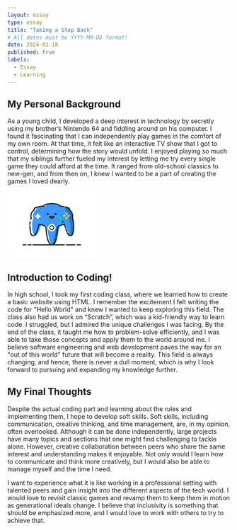 ```yaml
---
layout: essay
type: essay
title: "Taking a Step Back"
# All dates must be YYYY-MM-DD format!
date: 2024-01-18
published: true
labels:
  - Essay
  - Learning
---
```


## My Personal Background
As a young child, I developed a deep interest in technology by secretly using my brother’s Nintendo 64 and fiddling around on his computer. I found it fascinating that I can independently play games in the comfort of my own room. At that time, it felt like an interactive TV show that I got to control, determining how the story would unfold. I enjoyed playing so much that my siblings further fueled my interest by letting me try every single game they could afford at the time. It ranged from old-school classics to new-gen, and from then on, I knew I wanted to be a part of creating the games I loved dearly.

<img width="200px" class="rounded float-start pe-4" src="../img/nintendo64.png">

## Introduction to Coding!
In high school, I took my first coding class, where we learned how to create a basic website using HTML. I remember the excitement I felt writing the code for "Hello World" and knew I wanted to keep exploring this field. The class also had us work on “Scratch”, which was a kid-friendly way to learn code. I struggled, but I admired the unique challenges I was facing. By the end of the class, it taught me how to problem-solve efficiently, and I was able to take those concepts and apply them to the world around me. I believe software engineering and web development paves the way for an "out of this world" future that will become a reality. This field is always changing, and hence, there is never a dull moment, which is why I look forward to pursuing and expanding my knowledge further.

## My Final Thoughts
Despite the actual coding part and learning about the rules and implementing them, I hope to develop soft skills. Soft skills, including communication, creative thinking, and time management, are, in my opinion, often overlooked. Although it can be done independently, large projects have many topics and sections that one might find challenging to tackle alone. However, creative collaboration between peers who share the same interest and understanding makes it enjoyable. Not only would I learn how to communicate and think more creatively, but I would also be able to manage myself and the time I need.

I want to experience what it is like working in a professional setting with talented peers and gain insight into the different aspects of the tech world. I would love to revisit classic games and revamp them to keep them in motion as generational ideals change. I believe that inclusivity is something that should be emphasized more, and I would love to work with others to try to achieve that.
